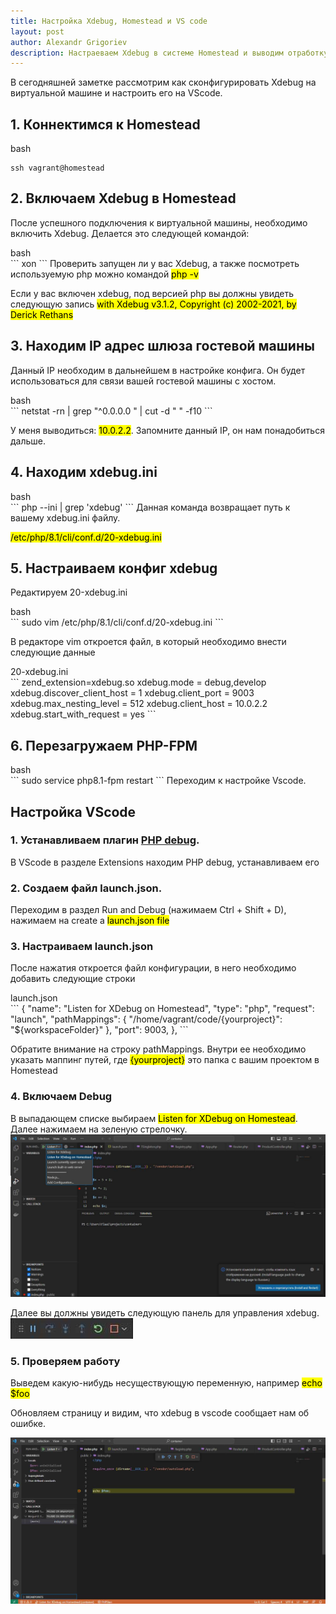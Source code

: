```yaml
---
title: Настройка Xdebug, Homestead и VS code
layout: post
author: Alexandr Grigoriev
description: Настраеваем Xdebug в системе Homestead и выводим отработку в Visial Studio code.
---
```


В сегодняшней заметке рассмотрим как сконфигурировать Xdebug на виртуальной машине и настроить его на VScode.

## 1. Коннектимся к Homestead
<div class="filename">bash</div>

```
ssh vagrant@homestead
```

## 2. Включаем Xdebug в Homestead
После успешного подключения к виртуальной машины, необходимо включить Xdebug. Делается это следующей командой:
<div class="filename">bash</div>
```
xon
```
Проверить запущен ли у вас Xdebug, а также посмотреть используемую php можно командой 
<mark>php -v</mark>

Если у вас включен xdebug, под версией php вы должны увидеть следующую запись
<mark>with Xdebug v3.1.2, Copyright (c) 2002-2021, by Derick Rethans</mark>

## 3. Находим IP адрес шлюза гостевой машины

Данный IP необходим в дальнейшем в настройке конфига. Он будет использоваться для связи вашей гостевой машины с хостом.
<div class="filename">bash</div>
```
netstat -rn | grep "^0.0.0.0 " | cut -d " " -f10
```

У меня выводиться: <mark>10.0.2.2</mark>. Запомните данный IP, он нам понадобиться дальше.

## 4. Находим xdebug.ini
<div class="filename">bash</div>
```
php --ini | grep 'xdebug'
```
Данная команда возвращает путь к вашему xdebug.ini файлу. 

<mark>/etc/php/8.1/cli/conf.d/20-xdebug.ini</mark>

## 5. Настраиваем конфиг xdebug

Редактируем 20-xdebug.ini
<div class="filename">bash</div>
```
sudo vim /etc/php/8.1/cli/conf.d/20-xdebug.ini
```

В редакторе vim откроется файл, в который необходимо внести следующие данные
<div class="filename">20-xdebug.ini</div>
```
zend_extension=xdebug.so
xdebug.mode = debug,develop
xdebug.discover_client_host = 1
xdebug.client_port = 9003
xdebug.max_nesting_level = 512
xdebug.client_host = 10.0.2.2
xdebug.start_with_request = yes
```

## 6. Перезагружаем PHP-FPM
<div class="filename">bash</div>
```
sudo service php8.1-fpm restart
```
Переходим к настройке Vscode.

## Настройка VScode

### 1. Устанавливаем плагин [PHP debug](https://marketplace.visualstudio.com/items?itemName=xdebug.php-debug). 
В VScode в разделе Extensions находим PHP debug, устанавливаем его
### 2. Создаем файл launch.json. 
Переходим в раздел Run and Debug (нажимаем Ctrl + Shift + D), нажимаем на create a <mark>launch.json file</mark>
### 3. Настраиваем launch.json
После нажатия откроется файл конфигурации, в него необходимо добавить следующие строки
<div class="filename">launch.json</div>
```
    {
        "name": "Listen for XDebug on Homestead",
        "type": "php",
        "request": "launch",
        "pathMappings": {
            "/home/vagrant/code/{yourproject}": "${workspaceFolder}"
        },
        "port": 9003,
    },
```

Обратите внимание на строку pathMappings. Внутри ее необходимо указать маппинг путей, где <mark>{yourproject}</mark> это папка с вашим проектом в Homestead

### 4. Включаем Debug

В выпадающем списке выбираем <mark>Listen for XDebug on Homestead</mark>. Далее нажимаем на зеленую стрелочку.
![xdebug-homestead-vscode](/assets/images/articles/xdebug-homestead-vscode/xdebug-homestead-vscode.jpg)

Далее вы должны увидеть следующую панель для управления xdebug.
![xdebug-homestead-vscode](/assets/images/articles/xdebug-homestead-vscode/xdebug-panel.jpg)

### 5. Проверяем работу

Выведем какую-нибудь несуществующую переменную, например <mark>echo $foo</mark>

Обновляем страницу и видим, что xdebug в vscode сообщает нам об ошибке.

![xdebug-homestead-vscode](/assets/images/articles/xdebug-homestead-vscode/xdebug-error.jpg)